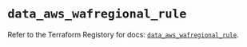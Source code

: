 # `data_aws_wafregional_rule`

Refer to the Terraform Registory for docs: [`data_aws_wafregional_rule`](https://registry.terraform.io/providers/hashicorp/aws/5.13.1/docs/data-sources/wafregional_rule).
